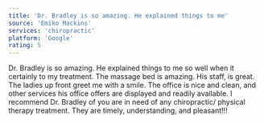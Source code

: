 ```yaml
---
title: 'Dr. Bradley is so amazing. He explained things to me'
source: 'Emiko Mackins'
services: 'chiropractic'
platform: 'Google'
rating: 5
---
```


Dr. Bradley is so amazing. He explained things to me so well when it certainly to my treatment. The massage bed is amazing. His staff, is great. The ladies up front greet me with a smile. The office is nice and clean, and other services his office offers are displayed and readily available. I recommend Dr. Bradley of you are in need of any chiropractic/ physical therapy treatment. They are timely, understanding, and pleasant!!!
    